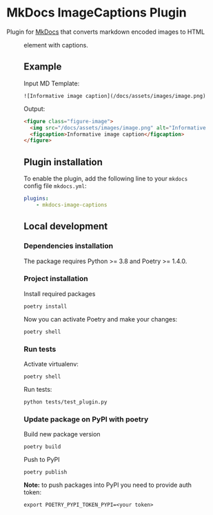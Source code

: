 # MkDocs ImageCaptions Plugin

Plugin for [MkDocs](https://www.mkdocs.org) that converts markdown encoded images to HTML <figure> element with captions.

## Example

Input MD Template:

```
![Informative image caption](/docs/assets/images/image.png)
```

Output:

```html
<figure class="figure-image">
  <img src="/docs/assets/images/image.png" alt="Informative image caption">
  <figcaption>Informative image caption</figcaption>
</figure>
```

## Plugin installation


To enable the plugin, add the following line to your `mkdocs` config file `mkdocs.yml`:

```yaml
plugins:
    - mkdocs-image-captions
```

## Local development

### Dependencies installation

The package requires Python >= 3.8 and Poetry >= 1.4.0.  

### Project installation

Install required packages 

```
poetry install
```

Now you can activate Poetry and make your changes:

```
poetry shell
```

### Run tests

Activate virtualenv:

```
poetry shell
```

Run tests:

```
python tests/test_plugin.py
```

### Update package on PyPI with poetry

Build new package version

```
poetry build
```

Push to PyPI

```
poetry publish
```

**Note:** to push packages into PyPI you need to provide auth token:

```
export POETRY_PYPI_TOKEN_PYPI=<your token>
```
